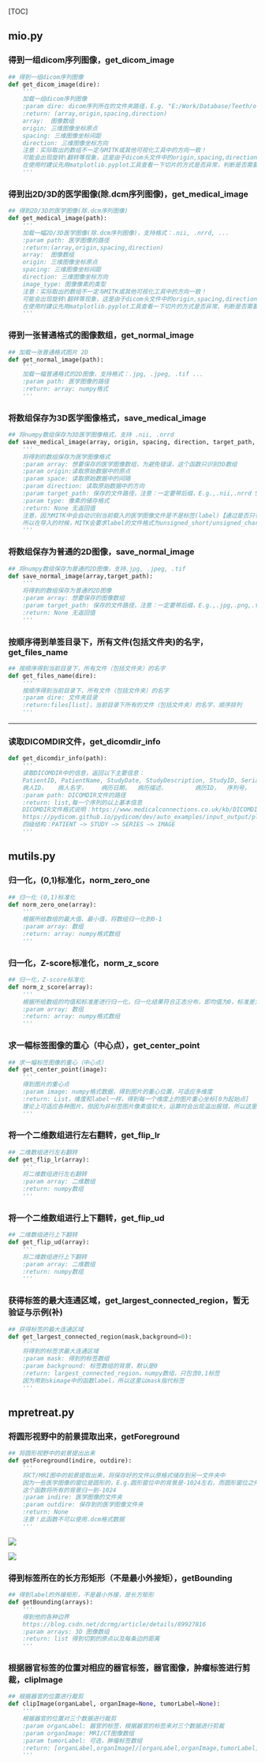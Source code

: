 [TOC]



## mio.py

### 得到一组dicom序列图像，get_dicom_image

```python
## 得到一组dicom序列图像
def get_dicom_image(dire):
    '''
    加载一组dicom序列图像
    :param dire: dicom序列所在的文件夹路径，E.g. "E:/Work/Database/Teeth/origin/1/"
    :return: (array,origin,spacing,direction)
    array:  图像数组
    origin: 三维图像坐标原点
    spacing: 三维图像坐标间距
    direction: 三维图像坐标方向
    注意：实际取出的数组不一定与MITK或其他可视化工具中的方向一致！
    可能会出现旋转\翻转等现象，这是由于dicom头文件中的origin,spacing,direction的信息导致的
    在使用时建议先用matplotlib.pyplot工具查看一下切片的方式是否异常，判断是否需要一定的预处理
    '''
```

### 得到出2D/3D的医学图像(除.dcm序列图像)，get_medical_image

```python
## 得到2D/3D的医学图像(除.dcm序列图像)
def get_medical_image(path):
    '''
    加载一幅2D/3D医学图像(除.dcm序列图像)，支持格式：.nii, .nrrd, ...
    :param path: 医学图像的路径
    :return:(array,origin,spacing,direction)
    array:  图像数组
    origin: 三维图像坐标原点
    spacing: 三维图像坐标间距
    direction: 三维图像坐标方向
    image_type: 图像像素的类型
    注意：实际取出的数组不一定与MITK或其他可视化工具中的方向一致！
    可能会出现旋转\翻转等现象，这是由于dicom头文件中的origin,spacing,direction的信息导致的
    在使用时建议先用matplotlib.pyplot工具查看一下切片的方式是否异常，判断是否需要一定的预处理
    '''
```

### 得到一张普通格式的图像数组，get_normal_image

```python
## 加载一张普通格式图片 2D
def get_normal_image(path):
    '''
    加载一幅普通格式的2D图像，支持格式：.jpg, .jpeg, .tif ...
    :param path: 医学图像的路径
    :return: array: numpy格式
    '''
```

### 将数组保存为3D医学图像格式，save_medical_image

```python
## 将numpy数组保存为3D医学图像格式，支持 .nii, .nrrd
def save_medical_image(array, origin, spacing, direction, target_path, type=None):
    '''
    将得到的数组保存为医学图像格式
    :param array: 想要保存的医学图像数组，为避免错误，这个函数只识别3D数组
    :param origin:读取原始数据中的原点
    :param space: 读取原始数据中的间隔
    :param direction: 读取原始数据中的方向
    :param target_path: 保存的文件路径，注意：一定要带后缀，E.g.,.nii,.nrrd SimpleITK会根据路径的后缀自动判断格式，填充相应信息
    :param type: 像素的储存格式
    :return: None 无返回值
    注意，因为MITK中会自动识别当前载入的医学图像文件是不是标签(label)【通过是否只有0,1两个值来判断】
    所以在导入的时候，MITK会要求label的文件格式为unsigned_short/unsigned_char型，否则会有warning
    '''
```

### 将数组保存为普通的2D图像，save_normal_image

```python
## 将numpy数组保存为普通的2D图像，支持.jpg, .jpeg, .tif
def save_normal_image(array,target_path):
    '''
    将得到的数组保存为普通的2D图像
    :param array: 想要保存的图像数组
    :param target_path: 保存的文件路径，注意：一定要带后缀，E.g.,.jpg,.png,.tif
    :return: None 无返回值
    '''
```

### 按顺序得到单签目录下，所有文件(包括文件夹)的名字，get_files_name

```python
## 按顺序得到当前目录下，所有文件（包括文件夹）的名字
def get_files_name(dire):
    '''
    按顺序得到当前目录下，所有文件（包括文件夹）的名字
    :param dire: 文件夹目录
    :return:files[list]，当前目录下所有的文件（包括文件夹）的名字，顺序排列
    '''
```

-----------------------------

### 读取DICOMDIR文件，get_dicomdir_info

```python
def get_dicomdir_info(path):
    '''
    读取DICOMDIR中的信息，返回以下主要信息：
    PatientID, PatientName, StudyDate, StudyDescription, StudyID, SerialNumber. SeriesCount,   SeriesDescription, SeriesFolder, SeriesModality
    病人ID，   病人名字，    病历日期，  病历描述，        病历ID，  序列号，      序列包含图片数， 序列描述，        序列所在文件夹，序列模态
    :param path: DICOMDIR文件的路径
    :return: list,每一个序列的以上基本信息
    DICOMDIR文件格式说明：https://www.medicalconnections.co.uk/kb/DICOMDIR/
    https://pydicom.github.io/pydicom/dev/auto_examples/input_output/plot_read_dicom_directory.html
    四级结构：PATIENT –> STUDY –> SERIES –> IMAGE
    '''
```

## mutils.py

### 归一化，(0,1)标准化，norm_zero_one

```python
## 归一化 (0,1)标准化
def norm_zero_one(array):
    '''
    根据所给数组的最大值、最小值，将数组归一化到0-1
    :param array: 数组
    :return: array: numpy格式数组
    '''
```

### 归一化，Z-score标准化，norm_z_score

```python
## 归一化，Z-score标准化
def norm_z_score(array):
    '''
    根据所给数组的均值和标准差进行归一化，归一化结果符合正态分布，即均值为0，标准差为1
    :param array: 数组
    :return: array: numpy格式数组
    '''
```

### 求一幅标签图像的重心（中心点），get_center_point

```python
## 求一幅标签图像的重心（中心点）
def get_center_point(image):
    '''
    得到图片的重心点
    :param image: numpy格式数据，得到图片的重心位置，可适应多维度
    :return: List，维度和label一样，得到每一个维度上的图片重心坐标[0为起始点]
    理论上可适应各种图片，但因为非标签图片像素值较大，运算时会出现溢出报错，所以这里只允许0,1标签图像
    '''
```

### 将一个二维数组进行左右翻转，get_flip_lr

```python
## 二维数组进行左右翻转
def get_flip_lr(array):
    '''
    将二维数组进行左右翻转
    :param array: 二维数组
    :return: numpy数组
    '''
```

### 将一个二维数组进行上下翻转，get_flip_ud

```python
## 二维数组进行上下翻转
def get_flip_ud(array):
    '''
    将二维数组进行上下翻转
    :param array: 二维数组
    :return: numpy数组
    '''
```

### 获得标签的最大连通区域，get_largest_connected_region，暂无验证与示例(补)

```python
## 获得标签的最大连通区域
def get_largest_connected_region(mask,background=0):
    '''
    将得到的标签求最大连通区域
    :param mask: 得到的标签数组
    :param background: 标签数组的背景，默认是0
    :return: largest_connected_region，numpy数组，只包含0,1标签
    因为用到skimage中的函数label，所以这里以mask指代标签
    '''
```



## mpretreat.py

### 将圆形视野中的前景提取出来，getForeground

```python
## 将圆形视野中的前景提出出来
def getForeground(indire, outdire):
    '''
    将CT/MRI图中的前景提取出来，将保存好的文件以原格式储存到另一文件夹中
    因为一些医学图像的窗位是圆形的，E.g.圆形窗位中的背景是-1024左右，而圆形窗位之外的方框背景在-2048
    这个函数将所有的背景归一到-1024
    :param indire: 医学图像的文件夹
    :param outdire: 保存到的医学图像文件夹
    :return: None
    注意！此函数不可以使用.dcm格式数据
    '''
```

![](E:\Work\Github\Medical_Image_Toolkit\mtool\img\origin.png)

![](E:\Work\Github\Medical_Image_Toolkit\mtool\img\getForeground.png)

### 得到标签所在的长方形矩形（不是最小外接矩），getBounding

```python
## 得到label的外接矩形，不是最小外接，是长方矩形
def getBounding(arrays):
    '''
    得到他的各种边界
    https://blog.csdn.net/dcrmg/article/details/89927816
    :param arrays: 3D 图像数组
    :return: list 得到切割的原点以及每条边的距离
    '''
```

### 根据器官标签的位置对相应的器官标签，器官图像，肿瘤标签进行剪裁，clipImage

```python
## 根据器官的位置进行裁剪
def clipImage(organLabel, organImage=None, tumorLabel=None):
    '''
    根据器官的位置对三个数据进行裁剪
    :param organLabel: 器官的标签，根据器官的标签来对三个数据进行剪裁
    :param organImage: MRI/CT图像数组
    :param tumorLabel: 可选，肿瘤标签数组
    :return: [organLabel,organImage]/[organLabel,organImage,tumorLabel]
    '''
```






































